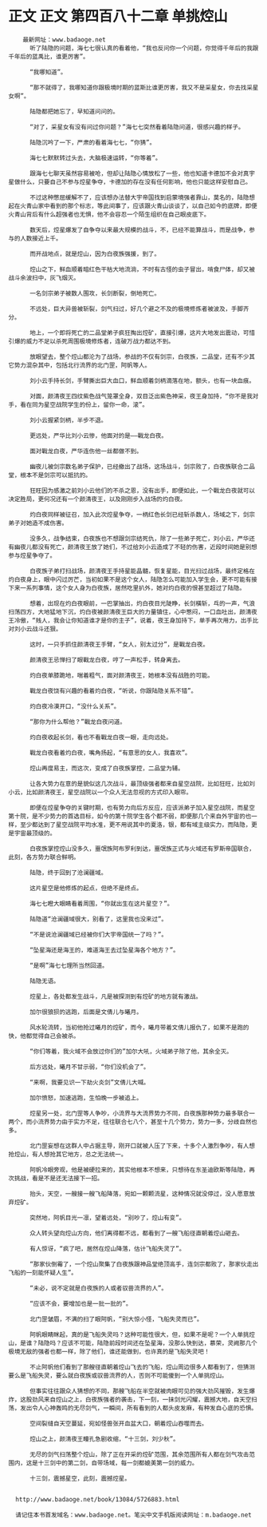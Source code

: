 # 正文 正文 第四百八十二章 单挑焢山
        最新网址：www.badaoge.net
          听了陆隐的问题，海七七很认真的看着他，“我也反问你一个问题，你觉得千年后的我跟千年后的蓝禹比，谁更厉害”。
      
          “我哪知道”。
      
          “那不就得了，我哪知道你跟极境时期的蓝斯比谁更厉害，我又不是采星女，你去找采星女啊”。
      
          陆隐都把她忘了，早知道问问的。
      
          “对了，采星女有没有问过你问题？”海七七突然看着陆隐问道，很感兴趣的样子。
      
          陆隐沉吟了一下，严肃的看着海七七，“你猜”。
      
          海七七默默转过头去，大脑极速运转，“你等着”。
      
          跟海七七聊天虽然容易被呛，但却让陆隐心情放松了一些，他也知道卡德加不会对真宇星做什么，只要自己不参与焢星争夺，卡德加的存在没有任何影响，他也只能这样安慰自己。
      
          不过这种憋屈缓解不了，应该想办法替大宇帝国找到启蒙境强者靠山，莫名的，陆隐想起在火青山家中看到的那个标志，等此间事了，应该跟火青山谈谈了，以自己如今的底牌，即便火青山背后有什么超强者也无惧，他不会容忍一个陌生组织在自己眼皮底下。
      
          数天后，焢星爆发了自争夺以来最大规模的战斗，不，已经不能算战斗，而是战争，参与的人数接近上千。
      
          而开战地点，就是焢山，因为白夜族强援，到了。
      
          焢山之下，鲜血顺着暗红色干枯大地流淌，不时有古怪的虫子冒出，啃食尸体，却又被战斗余波扫中，灰飞烟灭。
      
          一名剑宗弟子被数人围攻，长剑断裂，倒地死亡。
      
          不远处，巨大异兽被斩裂，剑气扫过，好几个避之不及的极境修炼者被波及，手脚齐分。
      
          地上，一个即将死亡的二品堂弟子疯狂掏出焢矿，直接引爆，这片大地发出震动，可惜引爆的威力不足以杀死周围极境修炼者，连破万战力都达不到。
      
          放眼望去，整个焢山都沦为了战场，参战的不仅有剑宗，白夜族，二品堂，还有不少其它势力混杂其中，包括北行流界的北门罡，阿帆等人。
      
          刘小云手持长剑，手臂撕出巨大血口，鲜血顺着剑柄滴落在地，额头，也有一块血痕。
      
          对面，颜清夜王四纹紫色战气笼罩全身，双目泛出紫色神采，夜王身加持，“你不是我对手，看在同为星空战院学生的份上，留你一命，滚”。
      
          刘小云握紧剑柄，半步不退。
      
          更远处，严华比刘小云惨，他面对的是——戰龙白夜。
      
          面对戰龙白夜，严华连伤他一丝都做不到。
      
          幽夜儿被剑宗数名弟子保护，已经撤出了战场，这场战斗，剑宗败了，白夜族联合二品堂，根本不是剑宗可以抵抗的。
      
          狂旺因为感激之前刘小云他们的不杀之恩，没有出手，即便如此，一个戰龙白夜就可以决定胜局，更何况还有一个颜清夜王，以及刚刚步入战场的灼白夜。
      
          灼白夜同样被征召，加入此次焢星争夺，一柄红色长剑已经斩杀数人，场域之下，剑宗弟子对她造不成伤害。
      
          没多久，战争结束，白夜族也不想跟剑宗结死仇，除了一些弟子死亡，刘小云，严华还有幽夜儿都没有死亡，颜清夜王放了她们，不过给刘小云造成了不轻的伤害，近段时间她是别想参与焢星争夺了。
      
          白夜族子弟打扫战场，颜清夜王手持星能晶髓，恢复星能，目光扫过战场，最终定格在灼白夜身上，眼中闪过厉芒，当初如果不是这个女人，陆隐怎么可能加入学生会，更不可能有接下来一系列事情，这个女人身为白夜族，居然吃里扒外，她对灼白夜的恨甚至超过了陆隐。
      
          想着，出现在灼白夜眼前，一巴掌抽出，灼白夜目光陡睁，长剑橫斩，乓的一声，气浪扫荡四方，大地猛地下沉，灼白夜被颜清夜王巨大的力量镇住，心中憋闷，一口血吐出，颜清夜王冷傲，“贱人，我会让你知道谁才是你的主子”，说着，夜王身加持下，单手再次用力，出手比对刘小云战斗还狠。
      
          这时，一只手抓住颜清夜王手臂，“女人，别太过分”，是戰龙白夜。
      
          颜清夜王忌惮扫了眼戰龙白夜，哼了一声松手，转身离去。
      
          灼白夜单膝跪地，喘着粗气，面对颜清夜王，她根本没有战胜的可能。
      
          戰龙白夜饶有兴趣的看着灼白夜，“听说，你跟陆隐关系不错”。
      
          灼白夜冷漠开口，“没什么关系”。
      
          “那你为什么帮他？”戰龙白夜问道。
      
          灼白夜收起长剑，看也不看戰龙白夜一眼，走向远处。
      
          戰龙白夜看着灼白夜，嘴角扬起，“有意思的女人，我喜欢”。
      
          焢山再度易主，而这次，变成了白夜族掌控，二品堂为辅。
      
          让各大势力在意的是貌似这几次战斗，最顶级强者都来自星空战院，比如狂旺，比如刘小云，比如颜清夜王，星空战院以一个众人无法忽视的方式印入眼帘。
      
          即便在焢星争夺的关键时期，也有势力向后方反应，应该派弟子加入星空战院，而星空第十院，是不少势力的首选目标，如今的第十院学生各个都不弱，即便那几个来自外宇宙的也一样，至少都达到了星空战院平均水准，更不用说其中的夏洛，银，都有域主级实力，而陆隐，更是宇宙最顶级的。
      
          白夜族掌控焢山没多久，噩氓族阿布罗利到达，噩氓族正式与火域还有罗斯帝国联合，此刻，各方势力联合鲜明。
      
          陆隐，终于回到了沧澜疆域。
      
          这片星空是他修炼的起点，但绝不是终点。
      
          海七七瞪大眼睛看着周围，“你就出生在这片星空？”。
      
          陆隐道“沧澜疆域很大，别看了，这里我也没来过”。
      
          “不是说沧澜疆域已经被你们大宇帝国统一了吗？”。
      
          “坠星海还是海王的，难道海王去过坠星海各个地方？”。
      
          “是啊”海七七理所当然回道。
      
          陆隐无语。
      
          焢星上，各处都发生战斗，凡是被探测到有焢矿的地方就有激战。
      
          加尔很狼狈的逃跑，后面是文倩儿与曦月。
      
          风水轮流转，当初他抢过曦月的焢矿，而今，曦月带着文倩儿报仇了，如果不是跑的快，他都觉得自己会被杀。
      
          “你们等着，我火域不会放过你们的”加尔大吼，火域弟子除了他，其余全灭。
      
          后方远处，曦月不甘示弱，“你们没机会了”。
      
          “来啊，我要见识一下劫火炎剑”文倩儿大喊。
      
          加尔愤怒，加速逃跑，生怕晚一步被追上。
      
          焢星另一处，北门罡等人争吵，小流界与大流界势力不同，白夜族那种势力最多联合一两个，而小流界势力由于实力不足，往往联合七八个，甚至十几个势力，势力一多，分歧自然也多。
      
          北门罡妄想在这群人中占据主导，刚开口就被人压了下来，十多个人激烈争吵，有人想抢焢山，有人想抢其它地方，总之无法统一。
      
          阿帆冷眼旁观，他是被硬拉来的，其实他根本不想来，只想待在东圣迪欧斯等陆隐，再次挑战，看是不是还无法接下一招。
      
          抬头，天空，一艘接一艘飞船降落，宛如一颗颗流星，这种情况就没停过，没人愿意放弃焢矿。
      
          突然地，阿帆目光一凛，望着远处，“别吵了，焢山有变”。
      
          众人转头望向焢山方向，他们离得都不远，都看到了一艘飞船径直朝着焢山砸去。
      
          有人惊讶，“疯了吧，居然在焢山降落，估计飞船失灵了”。
      
          “那家伙倒霉了，一个焢山聚集了白夜族跟神品堂绝顶高手，连剑宗都败了，那家伙走出飞船的一刻能怀疑人生”。
      
          “未必，说不定就是白夜族的人或者驭兽流界的人”。
      
          “应该不会，要增加也是一批一批的”。
      
          北门罡皱眉，不满的扫了眼阿帆，“别大惊小怪，飞船失灵而已”。
      
          阿帆眼睛眯起，真的是飞船失灵吗？这种可能性很大，但，如果不是呢？一个人单挑焢山，是谁？陆隐吗？应该不可能，陆隐前段时间还在坠星海，没那么快到达，慕荣，灵阙那几个极境无敌的强者也都一样，除了他们，谁还能做到，也许真的是飞船失灵吧！
      
          不止阿帆他们看到了那艘径直朝着焢山飞去的飞船，焢山周边很多人都看到了，但猜测要么是飞船失灵，要么就白夜族或驭兽流界的人，否则不可能傻到一个人单挑焢山。
      
          但事实往往跟众人猜想的不同，那艘飞船在半空就被肉眼可见的强大劲风摧毁，发生爆炸，这股劲风来自焢山之上，白夜族强者的袭击，下一刻，一抹剑光闪耀，震撼大地，自天空扫荡，发出令人心神轰鸣的无尽剑气，一瞬间，所有看到的人都头皮发麻，有种发自心底的恐惧。
      
          空间裂缝自天空蔓延，宛如怪兽张开血盆大口，朝着焢山吞噬而去。
      
          焢山之上，颜清夜王瞳孔急剧收缩，“十三剑，刘少秋”。
      
          无尽的剑气扫荡整个焢山，除了正在开采的焢矿范围，其余范围所有人都在剑气攻击范围内，这是十三剑中的第二剑，自带场域，每一剑都媲美第一剑的威力。
      
          十三剑，震撼星空，此刻，震撼焢星。
      
      
      http://www.badaoge.net/book/13084/5726883.html
      
      请记住本书首发域名：www.badaoge.net。笔尖中文手机版阅读网址：m.badaoge.net